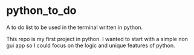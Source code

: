# python_to_do
A to do list to be used in the terminal written in python.

This repo is my first project in python. I wanted to start 
with a simple non gui app so I could focus on the logic 
and unique features of python.